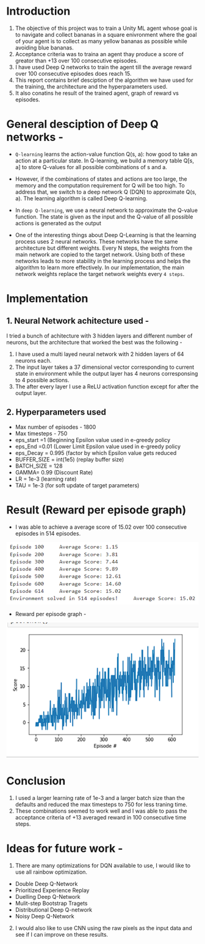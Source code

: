 [image1]: ./data/navigation_episodes_required.png "Episode required"

[image2]: ./data/navigation_reward_per_episode.png "Reward per episode"
# Introduction

1. The objective of this project was to train a Unity ML agent whose goal is to navigate and collect bananas in a square enivronment where the goal of your agent is to collect as many yellow bananas as possible while avoiding blue bananas. 
2. Acceptance criteria was to traina an agent thay produce a score of greator than +13 over 100 consecutive episodes.
3. I have used Deep Q networks to train the agent till the average reward over 100 consecutive episodes does reach 15.
4. This report contains brief desciption of the algorithm we have used for the training, the architecture and the hyperparameters used.
5. It also conatins he result of the trained agent, graph of reward vs episodes.


# General desciption of Deep Q networks - 

- `Q-learning` learns the action-value function Q(s, a): how good to take an action at a particular state. In Q-learning, we build a memory table Q[s, a] to store Q-values for all possible combinations of s and a.

- However, if the combinations of states and actions are too large, the memory and the computation requirement for Q will be too high. To address that, we switch to a deep network Q (DQN) to approximate Q(s, a). The learning algorithm is called Deep Q-learning. 

- In `deep Q-learning`, we use a neural network to approximate the Q-value function. The state is given as the input and the Q-value of all possible actions is generated as the output

- One of the interesting things about Deep Q-Learning is that the learning process uses 2 neural networks. These networks have the same architecture but different weights. Every N steps, the weights from the main network are copied to the target network. Using both of these networks leads to more stability in the learning process and helps the algorithm to learn more effectively. In our implementation, the main network weights replace the target network weights every `4 steps`.

# Implementation

## 1. Neural Network achitecture used -

I tried a bunch of achitecture with 3 hidden layers and different number of neurons, but the architecture that worked the best was the following - 

1. I have used a multi layed neural network with 2 hidden layers of 64 neurons each.
2. The input layer takes a 37 dimensional vector corresponding to current state in environment while the output layer has 4 neurons corresponsing to 4 possible actions.
2. The after every layer I use a ReLU activation function except for after the output layer.

## 2. Hyperparameters used

- Max number of episodes - 1800
- Max timesteps - 750
- eps_start =1 (Beginning Epsilon value used in e-greedy policy
- eps_End =0.01 (Lower Limit Epsilon value used in e-greedy policy
- eps_Decay = 0.995 (factor by which Epsilon value gets reduced
- BUFFER_SIZE = int(1e5) (replay buffer size)
- BATCH_SIZE = 128
- GAMMA= 0.99 (Discount Rate)
- LR = 1e-3 (learning rate)
- TAU = 1e-3 (for soft update of target parameters)

# Result (Reward per episode graph)

- I was able to achieve a average score of 15.02 over 100 consecutive episodes in 514 episodes.

![Episode required][image1]
- Reward per episode graph - 

![Reward per episode][image2]


# Conclusion
1. I used a larger learning rate of 1e-3 and a larger batch size than the defaults and reduced the max timesteps to 750 for less traning time.
2. These combinations seemed to work well and I was able to pass the acceptance criteria of +13 averaged reward in 100 consecutive time steps.

# Ideas for future work - 

1. There are many optimizations for DQN available to use, I would like to use all rainbow optimization.

- Double Deep Q-Network
- Prioritized Experience Replay
- Duelling Deep Q-Network
- Mulit-step Bootstrap Tragets
- Distributional Deep Q-network
- Noisy Deep Q-Network

2. I would also like to use CNN using the raw pixels as the input data and see if I can improve on these results.






